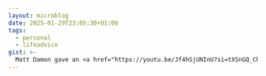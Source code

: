 ```yaml
---
layout: microblog
date: 2025-01-29T23:05:30+01:00
tags:
  - personal
  - lifeadvice
gist: >-
  Matt Damon gave an <a href="https://youtu.be/Jf4hSjUNInU?si=tXSnGQ_ChxUxUxgb">interview</a> about winning the Oscar award as a 27 year old. He says what a wasted life it would be if someone is chasing this well into their 80s and getting it and realising that it wasn't worth it. That he was blessed to have this realisation in his 20s because he got the award that early.<br><br>This is a profound statement with two key takeaways for one's career:<br>1) Chasing job titles isn't worth it<br>2) Job titles come to you when you work hard and show results. The results part is important.<br>
---
```

